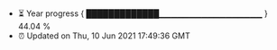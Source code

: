 - ⏳ Year progress { █████████████▁▁▁▁▁▁▁▁▁▁▁▁▁▁▁▁▁ } 44.04 %
- ⏰ Updated on Thu, 10 Jun 2021 17:49:36 GMT

